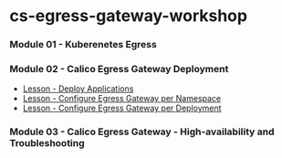 # cs-egress-gateway-workshop

### **Module 01 - Kuberenetes Egress**



### **Module 02 - Calico Egress Gateway Deployment**

- [Lesson - Deploy Applications](https://github.com/tigera-cs/cs-egress-gateway-workshop/blob/main/modules/deploy-apps.md)
- [Lesson - Configure Egress Gateway per Namespace](https://github.com/tigera-cs/cs-egress-gateway-workshop/blob/main/modules/eg-per-namespace.md)
- [Lesson - Configure Egress Gateway per Deployment](https://github.com/tigera-cs/cs-egress-gateway-workshop/blob/main/modules/eg-per-deployment.md)

### **Module 03 - Calico Egress Gateway - High-availability and Troubleshooting**